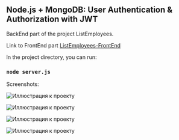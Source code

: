 ## Node.js + MongoDB: User Authentication & Authorization with JWT

BackEnd part of the project ListEmployees.

Link to FrontEnd part [ListEmployees-FrontEnd](https://github.com/tommios/ListEmployees-FrontEnd/tree/dev-react-jwt-auth)

In the project directory, you can run:

### `node server.js`

Screenshots:

![Иллюстрация к проекту](https://raw.githubusercontent.com/tommios/ListEmployees-BackEnd/tree/dev-jwt-auth/image/01_Postman_signin.JPG)

![Иллюстрация к проекту](https://raw.githubusercontent.com/tommios/ListEmployees-BackEnd/tree/dev-jwt-auth/image/02_GET_with_token.JPG)

![Иллюстрация к проекту](https://raw.githubusercontent.com/tommios/ListEmployees-BackEnd/tree/dev-jwt-auth/image/03_GET_without_token.JPG)

![Иллюстрация к проекту](https://raw.githubusercontent.com/tommios/ListEmployees-BackEnd/tree/dev-jwt-auth/image/04_MongoDB.JPG)
